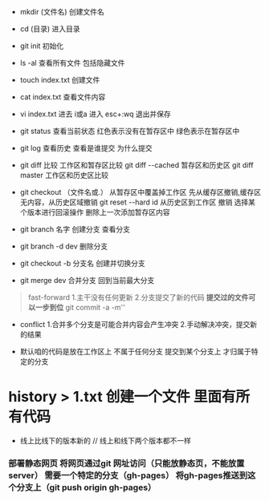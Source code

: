 ﻿- mkdir (文件名)   创建文件名

- cd (目录)  进入目录

- git  init  初始化

- ls -al  查看所有文件  包括隐藏文件

- touch index.txt   创建文件

- cat  index.txt  查看文件内容

- vi  index.txt  进去    i或a   进入   esc+:wq  退出并保存

- git status   查看当前状态     红色表示没有在暂存区中  绿色表示在暂存区中

- git log    查看历史  查看是谁提交  为什么提交

- git diff    比较   工作区和暂存区比较    git diff --cached  暂存区和历史区
        git diff master  工作区和历史区比较

- git checkout （文件名或.） 从暂存区中覆盖掉工作区    先从缓存区撤销,缓存区无内容，从历史区域撤销    git reset --hard id  从历史区到工作区 撤销 选择某个版本进行回滚操作   删除上一次添加暂存区内容

- git branch 名字  创建分支       查看分支

- git branch -d dev  删除分支

- git checkout -b 分支名   创建并切换分支

- git merge dev   合并分支    回到当前最大分支

>  fast-forward   1.主干没有任何更新 2.分支提交了新的代码
**提交过的文件可以一步到位**  git commit  -a -m''

- conflict 1.合并多个分支是可能合并内容会产生冲突 2.手动解决冲突，提交新的结果

-  默认咱的代码是放在工作区上 不属于任何分支 提交到某个分支上   才归属于特定的分支
# history > 1.txt  创建一个文件   里面有所有代码

- 线上比线下的版本新的  //   线上和线下两个版本都不一样

### 部署静态网页  **将网页通过git  网址访问（只能放静态页，不能放置server）**  需要一个特定的分支（gh-pages）  将gh-pages推送到这个分支上（git push origin gh-pages）